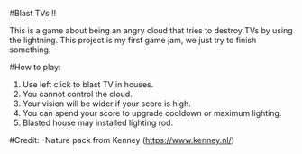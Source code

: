 #Blast TVs !!

This is a game about being an angry cloud that tries to destroy TVs by using the lightning. This project is my first game jam, we just try to finish something.

#How to play:

1. Use left click to blast TV in houses.
2. You cannot control the cloud.
3. Your vision will be wider if your score is high.
4. You can spend your score to upgrade cooldown or maximum lighting.
5. Blasted house may installed lighting rod.

#Credit:
-Nature pack from Kenney (https://www.kenney.nl/)


